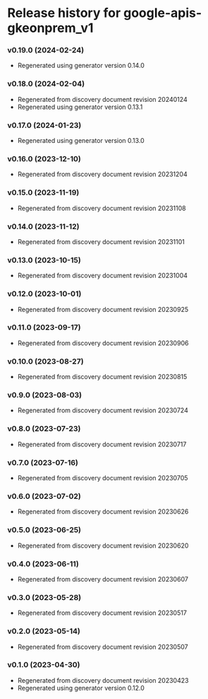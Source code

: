 # Release history for google-apis-gkeonprem_v1

### v0.19.0 (2024-02-24)

* Regenerated using generator version 0.14.0

### v0.18.0 (2024-02-04)

* Regenerated from discovery document revision 20240124
* Regenerated using generator version 0.13.1

### v0.17.0 (2024-01-23)

* Regenerated using generator version 0.13.0

### v0.16.0 (2023-12-10)

* Regenerated from discovery document revision 20231204

### v0.15.0 (2023-11-19)

* Regenerated from discovery document revision 20231108

### v0.14.0 (2023-11-12)

* Regenerated from discovery document revision 20231101

### v0.13.0 (2023-10-15)

* Regenerated from discovery document revision 20231004

### v0.12.0 (2023-10-01)

* Regenerated from discovery document revision 20230925

### v0.11.0 (2023-09-17)

* Regenerated from discovery document revision 20230906

### v0.10.0 (2023-08-27)

* Regenerated from discovery document revision 20230815

### v0.9.0 (2023-08-03)

* Regenerated from discovery document revision 20230724

### v0.8.0 (2023-07-23)

* Regenerated from discovery document revision 20230717

### v0.7.0 (2023-07-16)

* Regenerated from discovery document revision 20230705

### v0.6.0 (2023-07-02)

* Regenerated from discovery document revision 20230626

### v0.5.0 (2023-06-25)

* Regenerated from discovery document revision 20230620

### v0.4.0 (2023-06-11)

* Regenerated from discovery document revision 20230607

### v0.3.0 (2023-05-28)

* Regenerated from discovery document revision 20230517

### v0.2.0 (2023-05-14)

* Regenerated from discovery document revision 20230507

### v0.1.0 (2023-04-30)

* Regenerated from discovery document revision 20230423
* Regenerated using generator version 0.12.0

